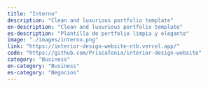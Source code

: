 ```yaml
---
title: "Interno"
description: "Clean and luxurious portfolio template"
en-description: "Clean and luxurious portfolio template"
es-description: "Plantilla de portfolio limpia y elegante"
image: "./images/interno.png"
link: "https://interior-design-website-ntb.vercel.app/"
code: "https://github.com/PriscaTonia/interior-design-website"
category: "Business"
en-category: "Business"
es-category: "Negocios"
---
```

